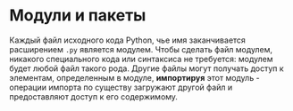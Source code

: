 # Модули и пакеты

Каждый файл исходного кода Python, чье имя заканчивается расширением `.py` является модулем. Чтобы сделать файл модулем, никакого специального кода или синтаксиса не требуется: модулем будет любой файл такого рода. Другие файлы могут получать доступ к элементам, определенным в модуле, **импортируя** этот модуль - операции импорта по существу загружают другой файл и предоставляют доступ к его содержимому.

